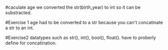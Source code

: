 #caculate age
we converted the str(birth_year)  to int so it can be substracted.

#Exercise 1
age had to be converted to a str because you can't concatinate a str to an int.

#Exercise2
datatypes such as str(), int(), bool(), float(). have to  proberly define for concatination.
